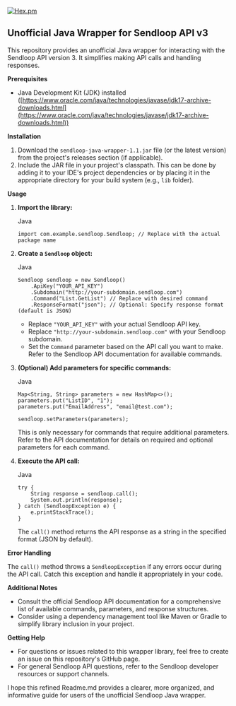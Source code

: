 [![Hex.pm](https://img.shields.io/hexpm/l/plug.svg?maxAge=2592000)](https://github.com/aeke/sendloop-java-wrapper/blob/master/LICENSE)
## **Unofficial Java Wrapper for Sendloop API v3**

This repository provides an unofficial Java wrapper for interacting with the Sendloop API version 3. It simplifies making API calls and handling responses.

**Prerequisites**

-   Java Development Kit (JDK) installed ([https://www.oracle.com/java/technologies/javase/jdk17-archive-downloads.html](https://www.oracle.com/java/technologies/javase/jdk17-archive-downloads.html))

**Installation**

1.  Download the  `sendloop-java-wrapper-1.1.jar`  file (or the latest version) from the project's releases section (if applicable).
2.  Include the JAR file in your project's classpath. This can be done by adding it to your IDE's project dependencies or by placing it in the appropriate directory for your build system (e.g.,  `lib`  folder).

**Usage**

1.  **Import the library:**
    
    Java
    
    ```
    import com.example.sendloop.Sendloop; // Replace with the actual package name
    
    ```
    
2.  **Create a `Sendloop` object:**
    
    Java
    
    ```
    Sendloop sendloop = new Sendloop()
        .ApiKey("YOUR_API_KEY")
        .Subdomain("http://your-subdomain.sendloop.com")
        .Command("List.GetList") // Replace with desired command
        .ResponseFormat("json"); // Optional: Specify response format (default is JSON)
    
    ```
 
    
    -   Replace  `"YOUR_API_KEY"`  with your actual Sendloop API key.
    -   Replace  `"http://your-subdomain.sendloop.com"`  with your Sendloop subdomain.
    -   Set the  `Command`  parameter based on the API call you want to make. Refer to the Sendloop API documentation for available commands.
3.  **(Optional) Add parameters for specific commands:**
    
    Java
    
    ```
    Map<String, String> parameters = new HashMap<>();
    parameters.put("ListID", "1");
    parameters.put("EmailAddress", "email@test.com");
    
    sendloop.setParameters(parameters);
    
    ```
    

    This is only necessary for commands that require additional parameters. Refer to the API documentation for details on required and optional parameters for each command.
    
4.  **Execute the API call:**
    
    Java
    
    ```
    try {
        String response = sendloop.call();
        System.out.println(response);
    } catch (SendloopException e) {
        e.printStackTrace();
    }
    
    ```
    

    The `call()` method returns the API response as a string in the specified format (JSON by default).
    

**Error Handling**

The `call()` method throws a `SendloopException` if any errors occur during the API call. Catch this exception and handle it appropriately in your code.

**Additional Notes**

-   Consult the official Sendloop API documentation for a comprehensive list of available commands, parameters, and response structures.
-   Consider using a dependency management tool like Maven or Gradle to simplify library inclusion in your project.

**Getting Help**

-   For questions or issues related to this wrapper library, feel free to create an issue on this repository's GitHub page.
-   For general Sendloop API questions, refer to the Sendloop developer resources or support channels.

I hope this refined Readme.md provides a clearer, more organized, and informative guide for users of the unofficial Sendloop Java wrapper.
